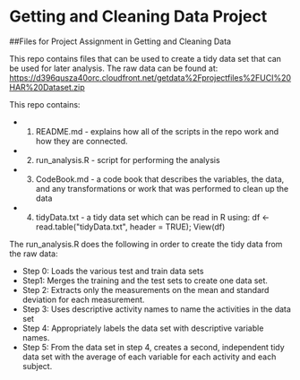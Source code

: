 # Getting and Cleaning Data Project
##Files for Project Assignment in Getting and Cleaning Data

This repo contains files that can be used to create a tidy data set that can be used for later analysis.
The raw data can be found at:
https://d396qusza40orc.cloudfront.net/getdata%2Fprojectfiles%2FUCI%20HAR%20Dataset.zip

This repo contains:
* 1. README.md - explains how all of the scripts in the repo work and how they are connected.
* 2. run_analysis.R - script for performing the analysis
* 3. CodeBook.md - a code book that describes the variables, the data, and any transformations or work that was performed to clean up the data 
* 4. tidyData.txt - a tidy data set which can be read in R using: df <- read.table("tidyData.txt", header = TRUE); View(df)

The run_analysis.R does the following in order to create the tidy data from the raw data:

* Step 0: Loads the various test and train data sets
* Step1: Merges the training and the test sets to create one data set.
* Step 2: Extracts only the measurements on the mean and standard deviation for each measurement. 
* Step 3: Uses descriptive activity names to name the activities in the data set
* Step 4: Appropriately labels the data set with descriptive variable names. 
* Step 5: From the data set in step 4, creates a second, independent tidy data set with the average of each variable for each     activity and each subject.
